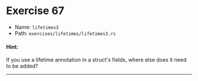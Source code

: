 # Exercise 67

- Name: ```lifetimes3```
- Path: ```exercises/lifetimes/lifetimes3.rs```
#### Hint: 

If you use a lifetime annotation in a struct's fields, where else does it need to be added?


---




